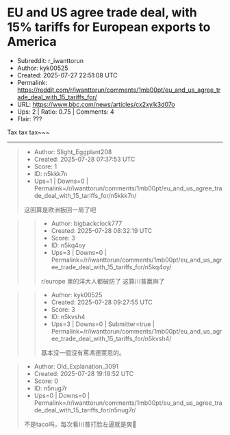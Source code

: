 # EU and US agree trade deal, with 15% tariffs for European exports to America

- Subreddit: r_iwanttorun
- Author: kyk00525
- Created: 2025-07-27 22:51:08 UTC
- Permalink: https://reddit.com/r/iwanttorun/comments/1mb00pt/eu_and_us_agree_trade_deal_with_15_tariffs_for/
- URL: https://www.bbc.com/news/articles/cx2xylk3d07o
- Ups: 2 | Ratio: 0.75 | Comments: 4
- Flair: ???


Tax tax tax\~\~~


---

> - Author: Slight_Eggplant208
> - Created: 2025-07-28 07:37:53 UTC
> - Score: 1
> - ID: n5kkk7n
> - Ups=1 | Downs=0 | Permalink=/r/iwanttorun/comments/1mb00pt/eu_and_us_agree_trade_deal_with_15_tariffs_for/n5kkk7n/
>
> 这回算是欧洲扳回一局了吧

>> - Author: bigbackclock777
>> - Created: 2025-07-28 08:32:19 UTC
>> - Score: 3
>> - ID: n5kq4oy
>> - Ups=3 | Downs=0 | Permalink=/r/iwanttorun/comments/1mb00pt/eu_and_us_agree_trade_deal_with_15_tariffs_for/n5kq4oy/
>>
>> r/europe 里的洋大人都破防了 这算川普赢麻了

>> - Author: kyk00525
>> - Created: 2025-07-28 09:27:55 UTC
>> - Score: 3
>> - ID: n5kvsh4
>> - Ups=3 | Downs=0 | Submitter=true | Permalink=/r/iwanttorun/comments/1mb00pt/eu_and_us_agree_trade_deal_with_15_tariffs_for/n5kvsh4/
>>
>> 基本沒一個沒有罵馮德萊恩的。

> - Author: Old_Explanation_3091
> - Created: 2025-07-28 19:19:52 UTC
> - Score: 0
> - ID: n5nug7r
> - Ups=0 | Downs=0 | Permalink=/r/iwanttorun/comments/1mb00pt/eu_and_us_agree_trade_deal_with_15_tariffs_for/n5nug7r/
>
> 不是taco吗，每次看川普打脸左逼就是爽🤣
